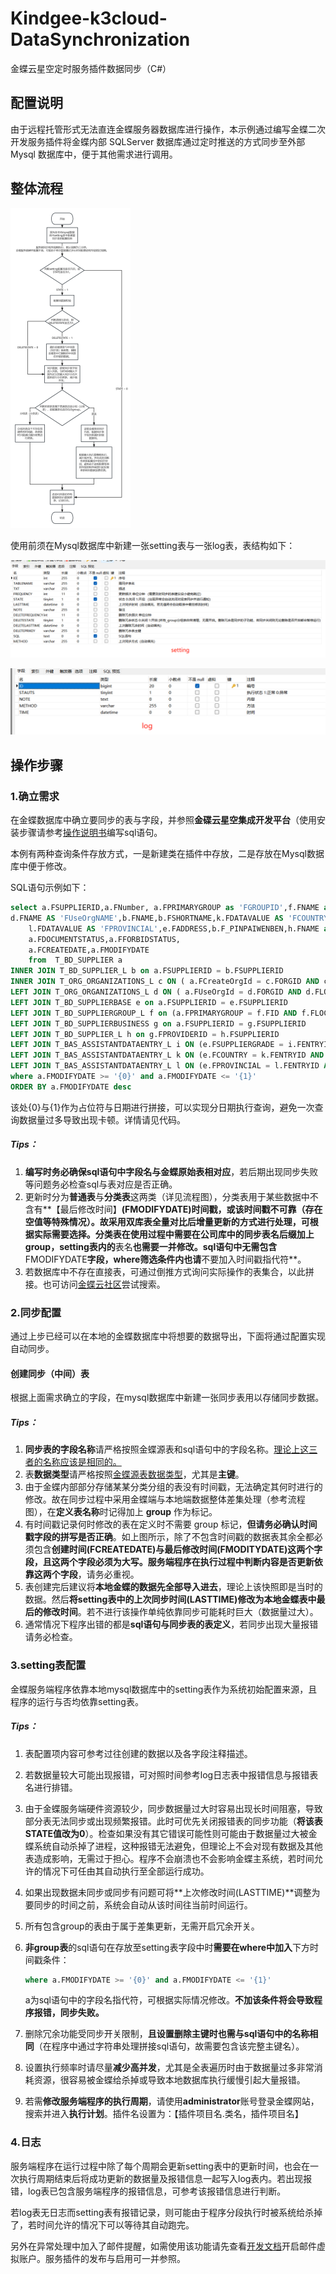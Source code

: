 # Kindgee-k3cloud-DataSynchronization
金蝶云星空定时服务插件数据同步（C#）

## 配置说明

由于远程托管形式无法直连金蝶服务器数据库进行操作，本示例通过编写金蝶二次开发服务插件将金蝶内部 SQLServer 数据库通过定时推送的方式同步至外部 Mysql 数据库中，便于其他需求进行调用。

## 整体流程

<img src="README.assets/流程图.jpg" alt="流程图" style="zoom:50%;" />

使用前须在Mysql数据库中新建一张setting表与一张log表，表结构如下：

![img](README.assets/setting.png)

![image-20220627115238552](README.assets/log.png)

## 操作步骤

### 1.确立需求

在金蝶数据库中确立要同步的表与字段，并参照**金碟云星空集成开发平台**（使用安装步骤请参考[操作说明书](https://github.com/Taki0327/Secondary-Development-of-Kindgee-k3cloud)编写sql语句。

本例有两种查询条件存放方式，一是新建类在插件中存放，二是存放在Mysql数据库中便于修改。

SQL语句示例如下：

```sql
select a.FSUPPLIERID,a.FNumber, a.FPRIMARYGROUP as 'FGROUPID',f.FNAME as 'FPRIMARYGROUP',  a.FCreateOrgId,c.FNAME AS 'FCreateOrgNAME', a.FUseOrgId,
d.FNAME AS 'FUseOrgNAME',b.FNAME,b.FSHORTNAME,k.FDATAVALUE AS 'FCOUNTRY',
	l.FDATAVALUE AS 'FPROVINCIAL',e.FADDRESS,b.F_PINPAIWENBEN,h.FNAME as 'FPROVIDERID',i.FDATAVALUE as 'FSUPPLIERGR',
	a.FDOCUMENTSTATUS,a.FFORBIDSTATUS,
	a.FCREATEDATE,a.FMODIFYDATE
	from  T_BD_SUPPLIER a
INNER JOIN T_BD_SUPPLIER_L b on a.FSUPPLIERID = b.FSUPPLIERID
INNER JOIN T_ORG_ORGANIZATIONS_L c ON ( a.FCreateOrgId = c.FORGID AND c.FLOCALEID= '2052' )
LEFT JOIN T_ORG_ORGANIZATIONS_L d ON ( a.FUseOrgId = d.FORGID AND d.FLOCALEID= '2052' )
LEFT JOIN T_BD_SUPPLIERBASE e on a.FSUPPLIERID = e.FSUPPLIERID
LEFT JOIN T_BD_SUPPLIERGROUP_L f on (a.FPRIMARYGROUP = f.FID AND f.FLOCALEID= '2052' )
LEFT JOIN T_BD_SUPPLIERBUSINESS g on a.FSUPPLIERID = g.FSUPPLIERID
LEFT JOIN T_BD_SUPPLIER_L h on g.FPROVIDERID = h.FSUPPLIERID
LEFT JOIN T_BAS_ASSISTANTDATAENTRY_L i ON (e.FSUPPLIERGRADE = i.FENTRYID AND i.FLOCALEID= '2052' )
LEFT JOIN T_BAS_ASSISTANTDATAENTRY_L k ON (e.FCOUNTRY = k.FENTRYID AND k.FLOCALEID= '2052' )
LEFT JOIN T_BAS_ASSISTANTDATAENTRY_L l ON (e.FPROVINCIAL = l.FENTRYID AND l.FLOCALEID= '2052' )
where a.FMODIFYDATE >= '{0}' and a.FMODIFYDATE <= '{1}'
ORDER BY a.FMODIFYDATE desc
```


该处{0}与{1}作为占位符与日期进行拼接，可以实现分日期执行查询，避免一次查询数据量过多导致出现卡顿。详情请见代码。

##### **Tips：**

1. **编写时务必确保sql语句中字段名与金蝶原始表相对应**，若后期出现同步失败等问题务必检查sql与表对应是否正确。
2. 更新时分为**普通表**与**分类表**这两类（详见流程图），分类表用于某些数据中不含有**【最后修改时间】**(**FMODIFYDATE**)时间戳，或该时间戳不可靠（存在空值等特殊情况）。故采用双库表全量对比后增量更新的方式进行处理，可根据实际需要选择。分类表在使用过程中需要在公司库中的同步表名后缀加上 **group**，**setting表**内的**表名**也需要一并修改。**sql语句**中无需包含**FMODIFYDATE**字段，**where筛选条件**内也请**不要加入时间戳指代符**。
3. 若数据库中不存在直接表，可通过倒推方式询问实际操作的表集合，以此拼接。也可访问[金蝶云社区](https://vip.kingdee.com/?productLineId=1)尝试搜索。

### 2.同步配置

通过上步已经可以在本地的金蝶数据库中将想要的数据导出，下面将通过配置实现自动同步。

#### 创建同步（中间）表

根据上面需求确立的字段，在mysql数据库中新建一张同步表用以存储同步数据。

##### **Tips：**

1. **同步表的字段名称**请严格按照金蝶源表和sql语句中的字段名称。<u>理论上这三者的名称应该是相同的。</u>
2. 表**数据类型**请严格按照<u>金蝶源表数据类型</u>，尤其是**主键**。
3. 由于金蝶内部部分存储某某分类分组的表没有时间戳，无法确定其何时进行的修改。故在同步过程中采用金蝶端与本地端数据整体差集处理（参考流程图），在**定义表名称**时记得加上 **group** 作为标记。
4. 有时间戳记录何时修改的表在定义时不需要 group 标记，**但请务必确认时间戳字段的拼写是否正确**。如上图所示，除了不包含时间戳的数据表其余全都必须包含**创建时间(FCREATEDATE)与最后修改时间(FMODITYDATE)**这两个字段，**且这两个字段必须为大写**。服务端程序在执行过程中**判断内容是否更新依靠这两个字段**，请务必重视。
5. 表创建完后建议将**本地金蝶的数据先全部导入进去**，理论上该快照即是当时的数据。然后**将setting表中的上次同步时间(LASTTIME)修改为本地金蝶表中最后的修改时间**。若不进行该操作单纯依靠同步可能耗时巨大（数据量过大）。
6. 通常情况下程序出错的都是**sql语句与同步表的表定义**，若同步出现大量报错请务必检查。

### 3.setting表配置

金蝶服务端程序依靠本地mysql数据库中的setting表作为系统初始配置来源，且程序的运行与否均依靠setting表。

##### **Tips：**

1. 表配置项内容可参考过往创建的数据以及各字段注释描述。

2. 若数据量较大可能出现报错，可对照时间参考log日志表中报错信息与报错表名进行排错。

3. 由于金蝶服务端硬件资源较少，同步数据量过大时容易出现长时间阻塞，导致部分表无法同步或出现频繁报错。此时可优先关闭报错表的同步功能（**将该表STATE值改为0**）。检查如果没有其它错误可能性则可能由于数据量过大被金蝶系统自动杀掉了进程，这种报错无法避免，但理论上不会对现有数据及其他表造成影响，无需过于担心。程序不会崩溃也不会影响金蝶主系统，若时间允许的情况下可任由其自动执行至全部运行成功。

4. 如果出现数据未同步或同步有问题可将**上次修改时间(LASTTIME)**调整为要同步的时间之前，系统会自动从该时间往当前时间运行。

5. 所有包含group的表由于属于差集更新，无需开启冗余开关。

6. **非group表**的sql语句在存放至setting表字段中时**需要在where中加入**下方时间戳条件：

   ```sql
   where a.FMODIFYDATE >= '{0}' and a.FMODIFYDATE <= '{1}'
   ```

   a为sql语句中的字段名指代符，可根据实际情况修改。**不加该条件将会导致程序报错，同步失败。**

7. 删除冗余功能受同步开关限制，**且设置删除主键时也需与sql语句中的名称相同**（在程序中通过字符串处理拼接sql语句，故需要包含该完整主键名）。

8. 设置执行频率时请尽量**减少高并发**，尤其是全表遍历时由于数据量过多非常消耗资源，很容易被金蝶给杀掉或导致本地数据库执行缓慢引起大量报错。

9. 若需**修改服务端程序的执行周期**，请使用**administrator**账号登录金蝶网站，搜索并进入**执行计划**。插件名设置为：【插件项目名.类名，插件项目名】

### 4.日志

服务端程序在运行过程中除了每个周期会更新setting表中的更新时间，也会在一次执行周期结束后将成功更新的数据量及报错信息一起写入log表内。若出现报错，log表已包含服务端程序的报错信息，可参考该报错信息进行判断。

若log表无日志而setting表有报错记录，则可能由于程序分段执行时被系统给杀掉了，若时间允许的情况下可以等待其自动跑完。

另外在异常处理中加入了邮件提醒，如需使用该功能请先查看[开发文档](https://github.com/Taki0327/Secondary-Development-of-Kindgee-k3cloud)开启邮件虚拟账户。服务插件的发布与启用可一并参照。
